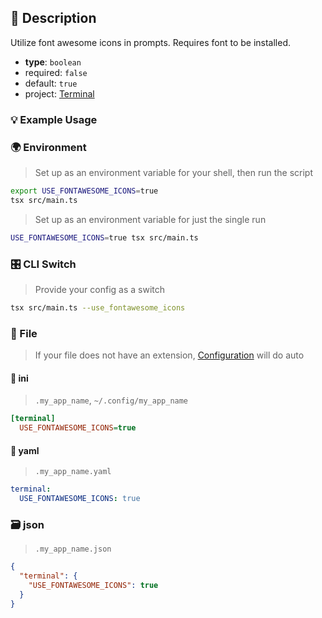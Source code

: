 ## 📜 Description

Utilize font awesome icons in prompts. Requires font to be installed.

- **type**: `boolean`
- required: `false`
- default: `true`
- project: [Terminal](/terminal)

### 💡 Example Usage

### 🌍 Environment

> Set up as an environment variable for your shell, then run the script
```bash
export USE_FONTAWESOME_ICONS=true
tsx src/main.ts
```
> Set up as an environment variable for just the single run

```bash
USE_FONTAWESOME_ICONS=true tsx src/main.ts
```
### 🎛️ CLI Switch

> Provide your config as a switch
```bash
tsx src/main.ts --use_fontawesome_icons
```

### 📁 File
>  If your file does not have an extension, [Configuration](/core/configuration) will do auto
#### 📘 ini

> `.my_app_name`, `~/.config/my_app_name`

```ini
[terminal]
  USE_FONTAWESOME_ICONS=true
```
#### 📄 yaml

> `.my_app_name.yaml`

```yaml
terminal:
  USE_FONTAWESOME_ICONS: true
```
### 🗃️ json

> `.my_app_name.json`

```json
{
  "terminal": {
    "USE_FONTAWESOME_ICONS": true
  }
}
```
